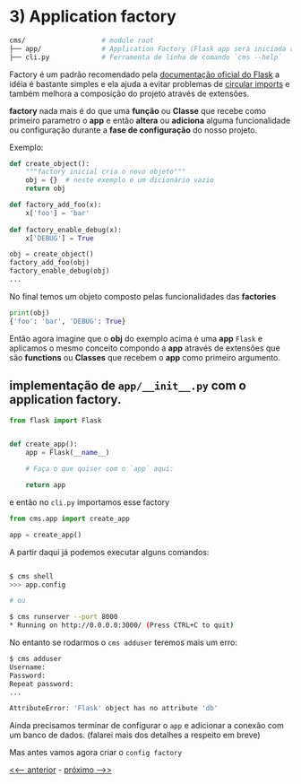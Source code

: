 # 3) Application factory

```bash             # Testes com py.test
cms/                   # module root
├── app/               # Application Factory (Flask app será iniciada aqui)
├── cli.py             # Ferramenta de linha de comando `cms --help`
```

Factory é um padrão recomendado pela [documentação oficial do Flask](http://flask.pocoo.org/docs/0.12/patterns/appfactories/#basic-factories) a idéia é bastante simples e ela ajuda a evitar problemas de [circular imports](http://pythonclub.com.br/what-the-flask-pt-2-flask-patterns-boas-praticas-na-estrutura-de-aplicacoes-flask.html#circular_imports) e também melhora a composição do projeto através de extensões.

**factory** nada mais é do que uma **função** ou **Classe** que recebe como primeiro parametro o **app** e então **altera** ou **adiciona** alguma funcionalidade ou configuração durante a **fase de configuração** do nosso projeto.

Exemplo:

```python
def create_object():
    """factory inicial cria o novo objeto"""
    obj = {}  # neste exemplo é um dicionário vazio
    return obj

def factory_add_foo(x):
    x['foo'] = 'bar'
    
def factory_enable_debug(x):
    x['DEBUG'] = True

obj = create_object()
factory_add_foo(obj)
factory_enable_debug(obj)
...
```

No final temos um objeto composto pelas funcionalidades das **factories**

```python
print(obj)
{'foo': 'bar', 'DEBUG': True}
```

Então agora imagine que o **obj** do exemplo acima é uma **app** `Flask` e aplicamos o mesmo conceito compondo a **app** através de extensões que são **functions** ou **Classes** que recebem o **app** como primeiro argumento. 

## implementação de `app/__init__.py` com o application factory.

```py
from flask import Flask


def create_app():
    app = Flask(__name__)

    # Faça o que quiser com o `app` aqui:

    return app

```

e então no `cli.py` importamos esse factory

```py
from cms.app import create_app

app = create_app()
```

A partir daqui já podemos executar alguns comandos:

```bash

$ cms shell
>>> app.config

# ou

$ cms runserver --port 8000
* Running on http://0.0.0.0:3000/ (Press CTRL+C to quit)
```

No entanto se rodarmos o `cms adduser` teremos mais um erro:

```bash
$ cms adduser
Username: 
Password:
Repeat password:
...

AttributeError: 'Flask' object has no attribute 'db'

```

Ainda precisamos terminar de configurar o `app` e adicionar a conexão com um banco de
dados. (falarei mais dos detalhes a respeito em breve)

Mas antes vamos agora criar o `config factory`


[<<-- anterior](../../../tree/cms_2_cli/cms)  -  [próximo -->>](../../../tree/cms_3_config_factory/cms)

